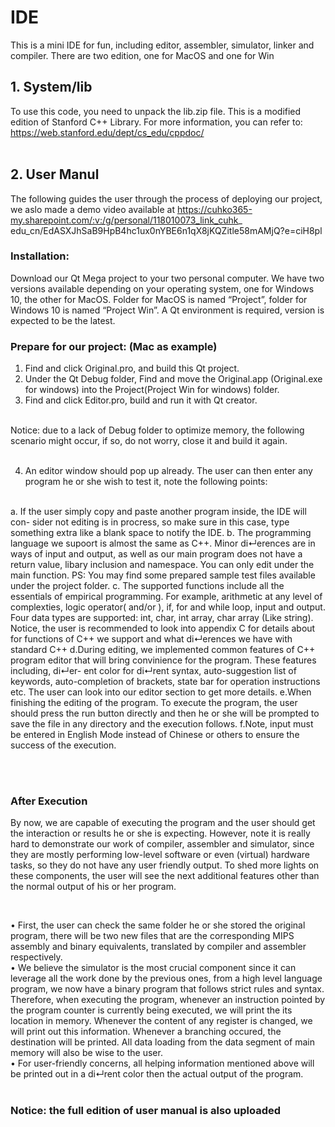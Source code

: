 # IDE
This is a mini IDE for fun, including editor, assembler, simulator, linker and compiler. There are two edition, one for MacOS and one for Win
<br>
## 1. System/lib
To use this code, you need to unpack the lib.zip file. This is a modified edition of Stanford C++ Library.
For more information, you can refer to: https://web.stanford.edu/dept/cs_edu/cppdoc/
<br>
<br>
## 2. User Manul
The following guides the user through the process of deploying our project, we aslo made a demo video available at
https://cuhko365-my.sharepoint.com/:v:/g/personal/118010073_link_cuhk_ edu_cn/EdASXJhSaB9HpB4hc1ux0nYBE6n1qX8jKQZitle58mAMjQ?e=ciH8pl
<br>
### Installation: 
Download our Qt Mega project to your two personal computer. We have two versions available depending on your operating system, one for Windows 10, the other for MacOS. Folder for MacOS is named “Project”, folder for Windows 10 is named “Project Win”. A Qt environment is required, version is expected to be the latest.
<br>

### Prepare for our project: (Mac as example)
1. Find and click Original.pro, and build this Qt project.
2. Under the Qt Debug folder, Find and move the Original.app (Original.exe for
windows) into the Project(Project Win for windows) folder.
3. Find and click Editor.pro, build and run it with Qt creator.
<br>
Notice: due to a lack of Debug folder to optimize memory, the following scenario might occur, if so, do not worry, close it and build it again.
<br><br>

4. An editor window should pop up already. The user can then enter any program he or she wish to test it, note the following points:
<br>
a. If the user simply copy and paste another program inside, the IDE will con- sider not editing is in procress, so make sure in this case, type something extra like a blank space to notify the IDE.
b. The programming language we supoort is almost the same as C++. Minor di↵erences are in ways of input and output, as well as our main program does not have a return value, libary inclusion and namespace. You can only edit under the main function. PS: You may find some prepared sample test files available under the project folder.
c. The supported functions include all the essentials of empirical programming. For example, arithmetic at any level of complexties, logic operator( and/or ), if, for and while loop, input and output. Four data types are supported: int, char, int array, char array (Like string).
Notice, the user is recommended to look into appendix C for details about for functions of C++ we support and what di↵erences we have with standard C++
d.During editing, we implemented common features of C++ program editor that will bring convinience for the program. These features including, di↵er- ent color for di↵rent syntax, auto-suggestion list of keywords, auto-completion of brackets, state bar for operation instructions etc. The user can look into our editor section to get more details.
e.When finishing the editing of the program. To execute the program, the user should press the run button directly and then he or she will be prompted to save the file in any directory and the execution follows.
f.Note, input must be entered in English Mode instead of Chinese or others to ensure the success of the execution.

<br><br>

### After Execution
By now, we are capable of executing the program and the user should get the interaction or results he or she is expecting. However, note it is really hard to demonstrate our work of compiler, assembler and simulator, since they are mostly performing low-level software or even (virtual) hardware tasks, so they do not have any user friendly output. To shed more lights on these components, the user will see the next additional features other than the normal output of his or her program.

<br>

• First, the user can check the same folder he or she stored the original program, there will be two new files that are the corresponding MIPS assembly and binary equivalents, translated by compiler and assembler respectively.
<br>
• We believe the simulator is the most crucial component since it can leverage all the work done by the previous ones, from a high level language program, we now have a binary program that follows strict rules and syntax. Therefore, when executing the program, whenever an instruction pointed by the program counter is currently being executed, we will print the its location in memory. Whenever the content of any register is changed, we will print out this information. Whenever a branching occured, the destination will be printed. All data loading from the data segment of main memory will also be wise to the user.
<br>
• For user-friendly concerns, all helping information mentioned above will be printed out in a di↵rent color then the actual output of the program.
<br><br>

### Notice: the full edition of user manual is also uploaded
